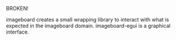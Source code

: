 BROKEN!

imageboard creates a small wrapping library to interact with
what is expected in the imageboard domain.
imageboard-egui is a graphical interface.
